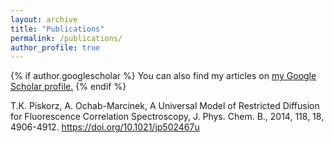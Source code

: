 ```yaml
---
layout: archive
title: "Publications"
permalink: /publications/
author_profile: true
---
```


{% if author.googlescholar %}
  You can also find my articles on <u><a href="{{author.googlescholar}}">my Google Scholar profile</a>.</u>
{% endif %}


T.K. Piskorz, A. Ochab-Marcinek, A Universal Model of Restricted Diffusion for Fluorescence Correlation Spectroscopy, J. Phys. Chem. B., 2014, 118, 18, 4906-4912. <a href="https://doi.org/10.1021/jp502467u">https://doi.org/10.1021/jp502467u </a>
